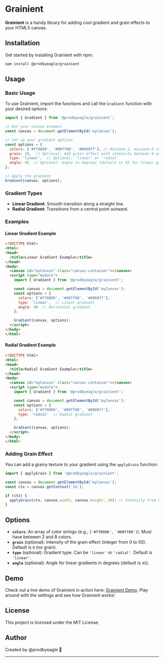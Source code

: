 # Grainient

**Grainient** is a handy library for adding cool gradient and grain effects to your HTML5 canvas.

## Installation

Get started by installing Grainient with npm:

```bash
npm install @prodbyeagle/grainient
```

## Usage

### Basic Usage

To use Grainient, import the functions and call the `Gradient` function with your desired options:

```javascript
import { Gradient } from '@prodbyeagle/grainient';

// Get your canvas element
const canvas = document.getElementById('myCanvas');

// Set up your gradient options
const options = {
  colors: ['#ff0000', '#00ff00', '#0000ff'], // Minimum 2, maximum 8 colors
  grain: 20,  // Optional: Add grain effect with intensity between 0 and 50
  type: 'linear',  // Optional: 'linear' or 'radial'
  angle: 45  // Optional: Angle in degrees (default is 45 for linear gradients)
};

// Apply the gradient
Gradient(canvas, options);
```

### Gradient Types

- **Linear Gradient**: Smooth transition along a straight line.
- **Radial Gradient**: Transitions from a central point outward.

### Examples

#### Linear Gradient Example

```html
<!DOCTYPE html>
<html>
<head>
  <title>Linear Gradient Example</title>
</head>
<body>
  <canvas id="myCanvas" class="canvas-container"></canvas>
  <script type="module">
    import { Gradient } from '@prodbyeagle/grainient';

    const canvas = document.getElementById('myCanvas');
    const options = {
      colors: ['#ff0000', '#00ff00', '#0000ff'],
      type: 'linear',  // Linear gradient
      angle: 90  // Horizontal gradient
    };

    Gradient(canvas, options);
  </script>
</body>
</html>
```

#### Radial Gradient Example

```html
<!DOCTYPE html>
<html>
<head>
  <title>Radial Gradient Example</title>
</head>
<body>
  <canvas id="myCanvas" class="canvas-container"></canvas>
  <script type="module">
    import { Gradient } from '@prodbyeagle/grainient';

    const canvas = document.getElementById('myCanvas');
    const options = {
      colors: ['#ff0000', '#00ff00', '#0000ff'],
      type: 'radial'  // Radial gradient
    };

    Gradient(canvas, options);
  </script>
</body>
</html>
```

### Adding Grain Effect

You can add a grainy texture to your gradient using the `applyGrain` function:

```javascript
import { applyGrain } from '@prodbyeagle/grainient';

const canvas = document.getElementById('myCanvas');
const ctx = canvas.getContext('2d');

if (ctx) {
  applyGrain(ctx, canvas.width, canvas.height, 20); // Intensity from 0 to 50
}
```

## Options

- **`colors`**: An array of color strings (e.g., `['#ff0000', '#00ff00']`). Must have between 2 and 8 colors.
- **`grain`** (optional): Intensity of the grain effect (integer from 0 to 50). Default is `0` (no grain).
- **`type`** (optional): Gradient type. Can be `'linear'` or `'radial'`. Default is `'linear'`.
- **`angle`** (optional): Angle for linear gradients in degrees (default is `45`).

## Demo

Check out a live demo of Grainient in action here: [Grainient Demo](https://prodbyeagle.github.io/grainient/). Play around with the settings and see how Grainient works!

## License

This project is licensed under the MIT License.

## Author

Created by @prodbyeagle 🦅

---
